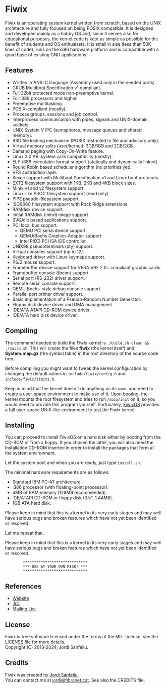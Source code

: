 Fiwix
=====
Fiwix is an operating system kernel written from scratch, based on the UNIX architecture and fully focused on being POSIX compatible. It is designed and developed mainly as a hobby OS and, since it serves also for educational purposes, the kernel code is kept as simple as possible for the benefit of students and OS enthusiasts. It is small in size (less than 50K lines of code), runs on the i386 hardware platform and is compatible with a good base of existing GNU applications.

Features
--------
 - Written in ANSI C language (Assembly used only in the needed parts).
 - GRUB Multiboot Specification v1 compliant.
 - Full 32bit protected mode non-preemptive kernel.
 - For i386 processors and higher.
 - Preemptive multitasking.
 - POSIX-compliant (mostly).
 - Process groups, sessions and job control.
 - Interprocess communication with pipes, signals and UNIX-domain sockets.
 - UNIX System V IPC (semaphores, message queues and shared memory).
 - BSD file locking mechanism (POSIX restricted to file and advisory only).
 - Virtual memory splits (user/kernel): 3GB/1GB and 2GB/2GB.
 - Demand paging with Copy-On-Write feature.
 - Linux 2.0 ABI system calls compatibility (mostly).
 - ELF-i386 executable format support (statically and dynamically linked).
 - Round Robin based scheduler algorithm (no priorities yet).
 - VFS abstraction layer.
 - Kexec support with Multiboot Specification v1 and Linux boot protocols.
 - EXT2 filesystem support with 1KB, 2KB and 4KB block sizes.
 - Minix v1 and v2 filesystem support.
 - Linux-like PROC filesystem support (read only).
 - PIPE pseudo-filesystem support.
 - ISO9660 filesystem support with Rock Ridge extensions.
 - RAMdisk device support.
 - Initial RAMdisk (initrd) image support.
 - SVGAlib based applications support.
 - PCI local bus support.
   - QEMU PCI serial device support.
   - QEMU/Bochs Graphics Adapter support.
   - Intel PIIX3 PCI ISA IDE controller.
 - UNIX98 pseudoterminals (pty) support.
 - Virtual consoles support (up to 12).
 - Keyboard driver with Linux keymaps support.
 - PS/2 mouse support.
 - Framebuffer device support for VESA VBE 2.0+ compliant graphic cards.
 - Framebuffer console (fbcon) support.
 - Serial port (RS-232) driver support.
 - Remote serial console support.
 - QEMU Bochs-style debug console support.
 - Parallel port printer driver support.
 - Basic implementation of a Pseudo-Random Number Generator.
 - Floppy disk device driver and DMA management.
 - IDE/ATA ATAPI CD-ROM device driver.
 - IDE/ATA hard disk device driver.

Compiling
---------
The command needed to build the Fiwix kernel is `./build.sh clean && ./build.sh`.  This will create the files **fiwix** (the kernel itself) and **System.map.gz** (the symbol table) in the root directory of the source code tree.

Before compiling you might want to tweak the kernel configuration by changing the default values in `include/fiwix/config.h` and `include/fiwix/limits.h`.

Keep in mind that the kernel doesn't do anything on its own, you need to create a user-space environment to make use of it. Upon booting, the kernel mounts the root filesystem and tries to run `/sbin/init` on it, so you would need to provide this program yourself.  Fortunately, [FiwixOS](https://www.fiwix.org/downloads.html) provides a full user-space UNIX-like environment to test the Fiwix kernel.

Installing
----------
You can proceed to install FiwixOS on a hard disk either by booting from the CD-ROM or from a floppy. If you chosen the latter, you will also need the Installation CD-ROM inserted in order to install the packages that form all the system environment.

Let the system boot and when you are ready, just type `install.sh`.

The minimal hardware requirements are as follows:

 - Standard IBM PC-AT architecture.
 - i386 processor (with floating-point processor).
 - 4MB of RAM memory (128MB recommended).
 - IDE/ATAPI CD-ROM or floppy disk (3.5", 1.44MB).
 - 1GB ATA hard disk.

Please keep in mind that this is a kernel in its very early stages and may well have serious bugs and broken features which have not yet been identified or resolved.

Let me repeat that.

Please keep in mind that this is a kernel in its very early stages and may well have serious bugs and broken features which have not yet been identified or resolved.

			*****************************
			*** USE AT YOUR OWN RISK! ***
			*****************************

References
----------
- [Website](https://www.fiwix.org)
- [IRC](https://web.libera.chat/)
- [Mailing List](https://lists.sourceforge.net/lists/listinfo/fiwix-general)

License
-------
Fiwix is free software licensed under the terms of the MIT License, see the LICENSE file for more details.  
Copyright (C) 2018-2024, Jordi Sanfeliu.

Credits
-------
Fiwix was created by [Jordi Sanfeliu](https://www.fibranet.cat).  
You can contact me at [jordi@fibranet.cat](mailto:jordi@fibranet.cat).
See also the CREDITS file.

